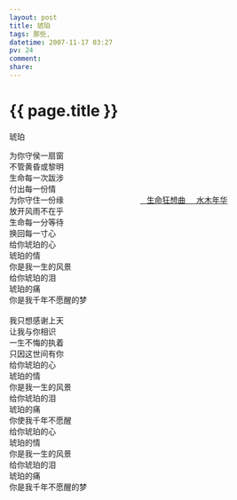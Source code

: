 ```yaml
---
layout: post
title: 琥珀
tags: 那些,
datetime: 2007-11-17 03:27
pv: 24
comment: 
share: 
---
```


{{ page.title }}
================

 <p> </p><p>琥珀</p><p>为你守侯一扇窗<br />不管黄昏或黎明<br />生命每一次跋涉<br />付出每一份情<br />为你守住一份缘&nbsp;&nbsp;&nbsp;&nbsp;&nbsp;&nbsp;&nbsp;&nbsp;&nbsp;&nbsp;&nbsp;&nbsp;&nbsp;&nbsp;&nbsp;&nbsp;&nbsp;&nbsp;&nbsp;&nbsp;&nbsp;&nbsp;&nbsp;&nbsp;&nbsp;&nbsp;&nbsp;&nbsp;&nbsp;&nbsp;&nbsp;&nbsp;&nbsp;&nbsp;&nbsp;<a target="_blank" href="http://www.tudou.com/programs/view/S6I65EAfjoI/?fullscreen=1">&nbsp;&nbsp; </a><a target="_blank" href="http://www.tudou.com/programs/view/S6I65EAfjoI/?fullscreen=1">生命狂想曲&nbsp;&nbsp;&nbsp;&nbsp;  水木年华</a><br />放开风雨不在乎<br />生命每一分等待<br />换回每一寸心<br />给你琥珀的心<br />琥珀的情<br />你是我一生的风景<br />给你琥珀的泪<br />琥珀的痛<br />你是我千年不愿醒的梦<br /><br />我只想感谢上天<br />让我与你相识<br />一生不悔的执着<br />只因这世间有你<br />给你琥珀的心<br />琥珀的情<br />你是我一生的风景<br />给你琥珀的泪<br />琥珀的痛<br />你使我千年不愿醒<br />给你琥珀的心<br />琥珀的情<br />你是我一生的风景<br />给你琥珀的泪<br />琥珀的痛<br />你是我千年不愿醒的梦<br /></p> 


